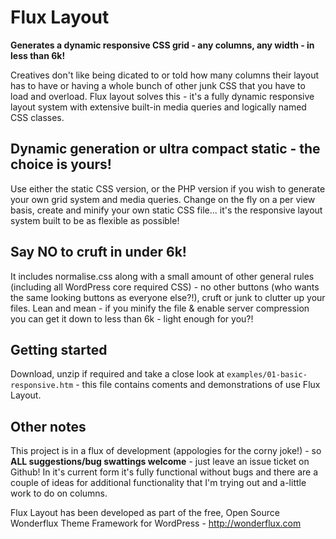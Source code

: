 Flux Layout
===========

**Generates a dynamic responsive CSS grid - any columns, any width - in less than 6k!**

Creatives don't like being dicated to or told how many columns their layout has to have or having a whole bunch of other junk CSS that you have to load and overload. Flux layout solves this - it's a fully dynamic responsive layout system with extensive built-in media queries and logically named CSS classes.

Dynamic generation or ultra compact static - the choice is yours!
----------------------------------------------------------------------

Use either the static CSS version, or the PHP version if you wish to generate your own grid system and media queries. Change on the fly on a per view basis, create and minify your own static CSS file... it's the responsive layout system built to be as flexible as possible!

Say NO to cruft in under 6k!
----------------------------------------------------------------------

It includes normalise.css along with a small amount of other general rules (including all WordPress core required CSS) - no other buttons (who wants the same looking buttons as everyone else?!), cruft or junk to clutter up your files. Lean and mean - if you minify the file & enable server compression you can get it down to less than 6k - light enough for you?!

Getting started
----------------------------------------------------------------------

Download, unzip if required and take a close look at `examples/01-basic-responsive.htm` - this file contains coments and demonstrations of use Flux Layout.

Other notes
----------------------------------------------------------------------

This project is in a flux of development (appologies for the corny joke!) - so **ALL suggestions/bug swattings welcome** - just leave an issue ticket on Github! In it's current form it's fully functional without bugs and there are a couple of ideas for additional functionality that I'm trying out and a-little work to do on columns.

Flux Layout has been developed as part of the free, Open Source Wonderflux Theme Framework for WordPress - http://wonderflux.com
